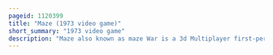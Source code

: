 ```yaml
---
pageid: 1120399
title: "Maze (1973 video game)"
short_summary: "1973 video game"
description: "Maze also known as maze War is a 3d Multiplayer first-person Shooter Game developed in 1973 and expanded in 1974. The first Version was designed during a School Workstudy Program at nasa Ames Research Center by high School Students steve Colley Greg Thompson and Howard Palmer for imlac Pds-1. By the End of 1973 the Game featured shooting Elements and could be played on two Computers connected together. After Thompson began School at the Massachusetts Institute of Technology Thompson brought the Game to the Computer Science Lab at the School in february 1974 where he and dave Lebling expanded it into an eight-player Game using the School's digital Equipment Corporation pdp-10 Minicomputer and pds-1 Terminal along with adding scoring top. Other Programmers at Mit improved this Version of the Game which was also playable between People in different Universities over the nascent Arpanet. Due to the Popularity of the Game the Mit Lab Managers both played it while also trying to restrict its Use due to the high Amount of Time Students were spending on it. According to Reports the Defense advanced Research Projects Agency had banned the Game from the Arpanet at one Point because of its Popularity."
---
```

